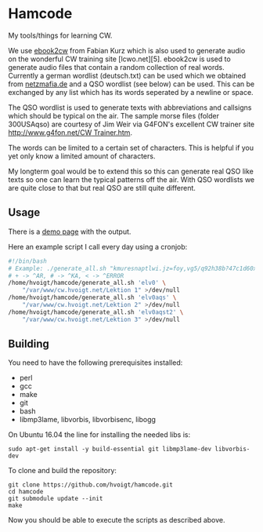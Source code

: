 Hamcode
=======

My tools/things for learning CW.

We use [ebook2cw][1] from Fabian Kurz which is also used to generate
audio on the wonderful CW training site [lcwo.net][5].
ebook2cw is used to generate audio files that contain a random
collection of real words. Currently a german wordlist (deutsch.txt)
can be used which we obtained from [netzmafia.de][2] and a QSO
wordlist (see below) can be used. This can be exchanged by any list
which has its words seperated by a newline or space.

The QSO wordlist is used to generate texts with abbreviations and
callsigns which should be typical on the air. The sample morse files
(folder 300USAqso) are courtesy of Jim Weir via G4FON's excellent CW
trainer site [http://www.g4fon.net/CW Trainer.htm][4].

The words can be limited to a certain set of characters. This is
helpful if you yet only know a limited amount of characters.

My longterm goal would be to extend this so this can generate real QSO
like texts so one can learn the typical patterns off the air. With QSO
wordlists we are quite close to that but real QSO are still quite
different.

Usage
-----

There is a [demo page][3] with the output.

Here an example script I call every day using a cronjob:

```bash
#!/bin/bash
# Example: ./generate_all.sh "kmuresnaptlwi.jz=foy,vg5/q92h38b?47c1d60x+#" output
# + -> ^AR, # -> ^KA, < -> ^ERROR
/home/hvoigt/hamcode/generate_all.sh 'elv0' \
	"/var/www/cw.hvoigt.net/Lektion 1" >/dev/null
/home/hvoigt/hamcode/generate_all.sh 'elv0aqs' \
	"/var/www/cw.hvoigt.net/Lektion 2" >/dev/null
/home/hvoigt/hamcode/generate_all.sh 'elv0aqst2' \
	"/var/www/cw.hvoigt.net/Lektion 3" >/dev/null
```

Building
--------

You need to have the following prerequisites installed:

 * perl
 * gcc
 * make
 * git
 * bash
 * libmp3lame, libvorbis, libvorbisenc, libogg

On Ubuntu 16.04 the line for installing the needed libs is:

```
sudo apt-get install -y build-essential git libmp3lame-dev libvorbis-dev
```

To clone and build the repository:

```
git clone https://github.com/hvoigt/hamcode.git
cd hamcode
git submodule update --init
make
```

Now you should be able to execute the scripts as described above.

[1]: https://fkurz.net/ham/ebook2cw.html
[2]: http://www.netzmafia.de/software/wordlists/deutsch.txt
[3]: http://cw.hvoigt.net
[4]: http://www.g4fon.net/CW%20Trainer.htm
